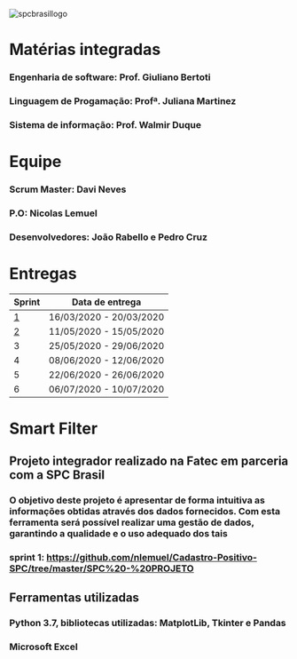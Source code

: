 ![spcbrasillogo](https://user-images.githubusercontent.com/53242511/81332408-6f3e0700-9079-11ea-8282-9667e3b7eeda.jpg)
# **Matérias integradas**
### Engenharia de software: Prof. Giuliano Bertoti
### Linguagem de Progamação: Profª. Juliana Martinez
### Sistema de informação: Prof. Walmir Duque

# **Equipe**
### **Scrum Master:** Davi Neves
### **P.O:** Nicolas Lemuel
### **Desenvolvedores:** João Rabello e Pedro Cruz

# **Entregas**

|Sprint   | Data de entrega  |
|---|---|
| [1](https://github.com/nlemuel/Cadastro_Positivo_SPC/tree/sprint-1)  | 16/03/2020 - 20/03/2020 |
| [2](https://github.com/nlemuel/Cadastro_Positivo_SPC/tree/sprint-2) | 11/05/2020 - 15/05/2020  |
|  3  |  25/05/2020 - 29/06/2020 |
|  4  | 08/06/2020 - 12/06/2020  |
|  5  | 22/06/2020 - 26/06/2020  |
|  6  | 06/07/2020 - 10/07/2020  |







# **Smart Filter**
## **Projeto integrador realizado na Fatec em parceria com a SPC Brasil** 
### O objetivo deste projeto é apresentar de forma intuitiva as informações obtidas através dos dados fornecidos. Com esta ferramenta será possível realizar uma gestão de dados, garantindo a qualidade e o uso adequado dos tais
### sprint 1: https://github.com/nlemuel/Cadastro-Positivo-SPC/tree/master/SPC%20-%20PROJETO

## **Ferramentas utilizadas**

### Python 3.7, bibliotecas utilizadas: MatplotLib, Tkinter e Pandas
### Microsoft Excel
